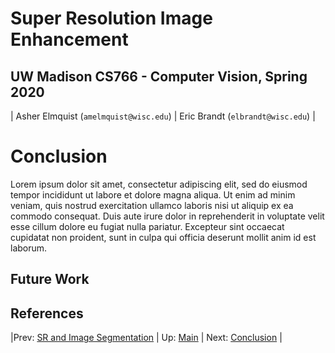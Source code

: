 # Super Resolution Image Enhancement
## UW Madison CS766 - Computer Vision, Spring 2020

| Asher Elmquist (```amelmquist@wisc.edu```) | Eric Brandt (```elbrandt@wisc.edu```) |

# Conclusion
Lorem ipsum dolor sit amet, consectetur adipiscing elit, sed do eiusmod tempor incididunt ut labore et dolore magna aliqua. Ut enim ad minim veniam, quis nostrud exercitation ullamco laboris nisi ut aliquip ex ea commodo consequat. Duis aute irure dolor in reprehenderit in voluptate velit esse cillum dolore eu fugiat nulla pariatur. Excepteur sint occaecat cupidatat non proident, sunt in culpa qui officia deserunt mollit anim id est laborum.

## Future Work

## References

|Prev: [SR and Image Segmentation](SR_Segmentation.md) | Up: [Main](SR_Main.md) | Next: [Conclusion](SR_Conclusion.md) |
